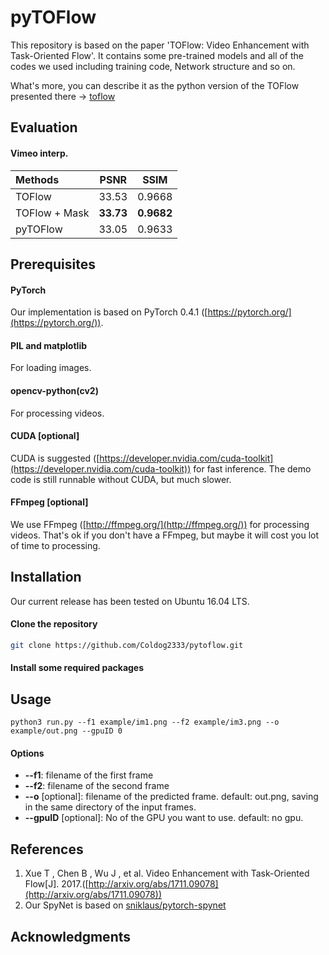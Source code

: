 # pyTOFlow

This repository is based on the paper 'TOFlow: Video Enhancement with Task-Oriented Flow'. It contains some pre-trained models and all of the codes we used including training code, Network structure and so on.


What's more, you can describe it as the python version of the TOFlow presented there ->  [toflow](https://github.com/anchen1011/toflow)

## Evaluation

#### Vimeo interp.
| Methods | PSNR | SSIM |
| :-- | -- | -- |
| TOFlow | 33.53 | 0.9668 |
| TOFlow + Mask | **33.73** | **0.9682** |
| pyTOFlow | 33.05 | 0.9633 |

## Prerequisites

#### PyTorch

  Our implementation is based on PyTorch 0.4.1 ([https://pytorch.org/](https://pytorch.org/)).

#### PIL and matplotlib

  For loading images.

#### opencv-python(cv2)

  For processing videos.

#### CUDA [optional]

  CUDA is suggested ([https://developer.nvidia.com/cuda-toolkit](https://developer.nvidia.com/cuda-toolkit)) for fast inference. The demo code is still runnable without CUDA, but much slower.

#### FFmpeg [optional]

  We use FFmpeg ([http://ffmpeg.org/](http://ffmpeg.org/)) for processing videos. That's ok if you don't have a FFmpeg, but maybe it will cost you lot of time to processing.


## Installation

Our current release has been tested on Ubuntu 16.04 LTS.

#### Clone the repository

```sh
git clone https://github.com/Coldog2333/pytoflow.git
```
#### Install some required packages


## Usage

```
python3 run.py --f1 example/im1.png --f2 example/im3.png --o example/out.png --gpuID 0
``` 

#### Options

+ **--f1**: filename of the first frame
+ **--f2**: filename of the second frame
+ **--o** [optional]: filename of the predicted frame. default: out.png, saving in the same directory of the input frames.
+ **--gpuID** [optional]: No of the GPU you want to use. default: no gpu.


## References

1. Xue T , Chen B , Wu J , et al. Video Enhancement with Task-Oriented Flow[J]. 2017.([http://arxiv.org/abs/1711.09078](http://arxiv.org/abs/1711.09078))
2. Our SpyNet is based on [sniklaus/pytorch-spynet](https://github.com/sniklaus/pytorch-spynet)


## Acknowledgments